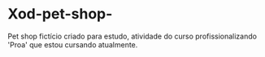 # Xod-pet-shop-
Pet shop fictício  criado para estudo, atividade do curso profissionalizando 'Proa' que estou cursando atualmente.
